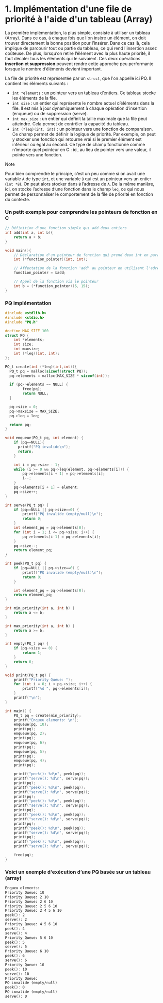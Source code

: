 # 1. Implémentation d'une file de priorité à l'aide d'un tableau (Array)

La première implémentation, la plus simple, consiste à utiliser un tableau (Array). Dans ce cas, à chaque fois que l'on insère un élément, on doit  trouver directement la bonne position pour l’insérer. Dans ce cas là, cela implique de parcourir tout ou partie du tableau, ce qui rend l'insertion assez coûteuse. De plus, lorsqu’on retire l’élément avec la plus haute priorité, il faut décaler tous les éléments qui le suivaient. Ces deux opérations **insertion et suppression** peuvent rendre cette approche peu performante lorsque le nombre d’éléments devient important.


La file de priorité est représentée par un `struct`, que l'on appelle ici PQ. Il contient les éléments suivants :

- `int *elements` : un pointeur vers un tableau d’entiers. Ce tableau stocke les éléments de la file.
- `int size` : un entier qui représente le nombre actuel d’éléments dans la file. Il est mis à jour dynamiquement à chaque opération d’insertion (enqueue) ou de suppression (serve).
- `int max_size` : un entier qui définit la taille maximale que la file peut atteindre. Cela permet de contrôler la capacité du tableau.
- `int (*leq)(int, int)` : un pointeur vers une fonction de comparaison. Ce champ permet de définir la logique de priorité. Par exemple, on peut y stocker une fonction qui retourne vrai si le premier élément est inférieur ou égal au second. Ce type de champ fonctionne comme n’importe quel pointeur en C : ici, au lieu de pointer vers une valeur, il pointe vers une fonction.

> [!NOTE]
> Pour bien comprendre le principe, c’est un peu comme si on avait une variable `A` de type `int`, et une variable `B` qui est un pointeur vers un entier (`int *B`). On peut alors stocker dans `B` l’adresse de `A`. De la même manière, ici, on stocke l’adresse d’une fonction dans le champ `leq`, ce qui nous permet de personnaliser le comportement de la file de priorité en fonction du contexte.

### Un petit exemple pour comprendre les pointeurs de fonction en C

```c
// Définition d'une fonction simple qui add deux entiers
int add(int a, int b){
    return a + b;
}

void main(){
    // Déclaration d'un pointeur de fonction qui prend deux int en paramètre et retourne un int
    int (*function_pointer)(int, int);

    // Affectation de la fonction 'add' au pointeur en utilisant l'adresse (&)
    function_pointer = &add;

    // Appel de la fonction via le pointeur
    int b = (*function_pointer)(5, 15);
}
```

### PQ implémentation

```c
#include <stdlib.h>
#include <stdio.h>
#include "PQ.h"

#define MAX_SIZE 100
struct PQ {
    int *elements;
    int size;
    int maxsize;
    int (*leq)(int, int);
};

PQ_t create(int (*leq)(int,int)){
  PQ_t pq = malloc(sizeof(struct PQ));
  pq->elements = malloc(MAX_SIZE * sizeof(int));

  if (pq->elements == NULL) {
        free(pq);
        return NULL;
  }

  pq->size = 0;
  pq->maxsize = MAX_SIZE;
  pq->leq = leq;

  return pq;
}

void enqueue(PQ_t pq, int element) {
    if (pq==NULL){
      printf("PQ invalide\n");
      return;
    }

    int i = pq->size - 1;
    while (i >= 0 && pq->leq(element, pq->elements[i])) {
        pq->elements[i + 1] = pq->elements[i];
        i--;
    }
    pq->elements[i + 1] = element;
    pq->size++;
}

int serve(PQ_t pq) {
    if (pq==NULL || pq->size==0) {
        printf("PQ invalide (empty/null)\n");
        return 0;
    }
    int element_pq = pq->elements[0];
    for (int i = 1; i <= pq->size; i++) {
        pq->elements[i-1] = pq->elements[i];
    }
    pq->size--;
    return element_pq;
}

int peek(PQ_t pq) {
    if (pq==NULL || pq->size==0) {
        printf("PQ invalide (empty/null)\n");
        return 0;
    }

    int element_pq = pq->elements[0];
    return element_pq;
}

int min_priority(int a, int b) {
    return a <= b;
}

int max_priority(int a, int b) {
    return a >= b;
}

int empty(PQ_t pq) {
    if (pq->size == 0) {
        return 1;
    }
    return 0;
}

void print(PQ_t pq) {
    printf("Priority Queue: ");
    for (int i = 0; i < pq->size; i++) {
        printf("%d ", pq->elements[i]);
    }
    printf("\n");
}

int main() {
    PQ_t pq = create(min_priority);
    printf("Enqueu elements: \n");
    enqueue(pq, 10);
    print(pq);
    enqueue(pq, 2);
    print(pq);
    enqueue(pq, 6);
    print(pq);
    enqueue(pq, 5);
    print(pq);
    enqueue(pq, 4);
    print(pq);

    printf("peek(): %d\n", peek(pq));
    printf("serve(): %d\n", serve(pq));
    print(pq);
    printf("peek(): %d\n", peek(pq));
    printf("serve(): %d\n", serve(pq));
    print(pq);
    printf("peek(): %d\n", peek(pq));
    printf("serve(): %d\n", serve(pq));
    print(pq);
    printf("peek(): %d\n", peek(pq));
    printf("serve(): %d\n", serve(pq));
    print(pq);
    printf("peek(): %d\n", peek(pq));
    printf("serve(): %d\n", serve(pq));
    print(pq);
    printf("peek(): %d\n", peek(pq));
    printf("serve(): %d\n", serve(pq));

    free(pq);
}
```

### Voici un exemple d'exécution d’une PQ basée sur un tableau (array)

```txt
Enqueu elements: 
Priority Queue: 10 
Priority Queue: 2 10 
Priority Queue: 2 6 10 
Priority Queue: 2 5 6 10 
Priority Queue: 2 4 5 6 10 
peek(): 2
serve(): 2
Priority Queue: 4 5 6 10 
peek(): 4
serve(): 4
Priority Queue: 5 6 10 
peek(): 5
serve(): 5
Priority Queue: 6 10 
peek(): 6
serve(): 6
Priority Queue: 10 
peek(): 10
serve(): 10
Priority Queue: 
PQ invalide (empty/null)
peek(): 0
PQ invalide (empty/null)
serve(): 0
```